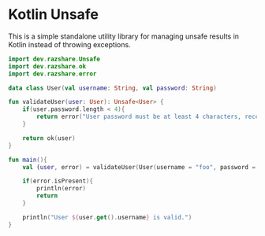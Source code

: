# Kotlin Unsafe

This is a simple standalone utility library for managing unsafe results in Kotlin instead of throwing exceptions.

```kt
import dev.razshare.Unsafe
import dev.razshare.ok
import dev.razshare.error

data class User(val username: String, val password: String)

fun validateUser(user: User): Unsafe<User> {
    if(user.password.length < 4){
        return error("User password must be at least 4 characters, received ${user.password.length} characters.")
    }

    return ok(user)
}

fun main(){
    val (user, error) = validateUser(User(username = "foo", password = "bar"))

    if(error.isPresent){
        println(error)
        return
    }

    println("User ${user.get().username} is valid.")
}
```